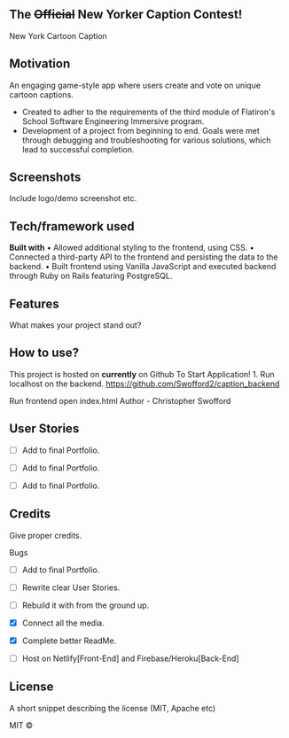 ## The ~~Official~~ New Yorker Caption Contest!
New York Cartoon Caption

## Motivation
An engaging game-style app where users create and vote on unique cartoon captions.
- Created to adher to the requirements of the third module of Flatiron's School Software Engineering Immersive program.
- Development of a project from beginning to end. Goals were met through debugging and troubleshooting for various solutions, which lead to successful completion.
 
## Screenshots
Include logo/demo screenshot etc.

## Tech/framework used
<b>Built with</b>
• Allowed additional styling to the frontend, using CSS.
• Connected a third-party API to the frontend and persisting the data to the backend.
• Built frontend using Vanilla JavaScript and executed backend through Ruby on Rails featuring PostgreSQL.

## Features
What makes your project stand out?


## How to use?
This project is hosted on <b>currently</b> on Github
To Start Application! 1. Run localhost on the backend. https://github.com/Swofford2/caption_backend

Run frontend open index.html
Author - Christopher Swofford

## User Stories
- [ ] Add to final Portfolio.
- [ ] Add to final Portfolio.
- [ ] Add to final Portfolio.


## Credits
Give proper credits. 



Bugs
- [ ] Add to final Portfolio.
- [ ] Rewrite clear User Stories.
- [ ] Rebuild it with from the ground up.
- [x] Connect all the media.
- [x] Complete better ReadMe.
- [ ] Host on Netlify[Front-End] and Firebase/Heroku[Back-End]


## License
A short snippet describing the license (MIT, Apache etc)

MIT © 
